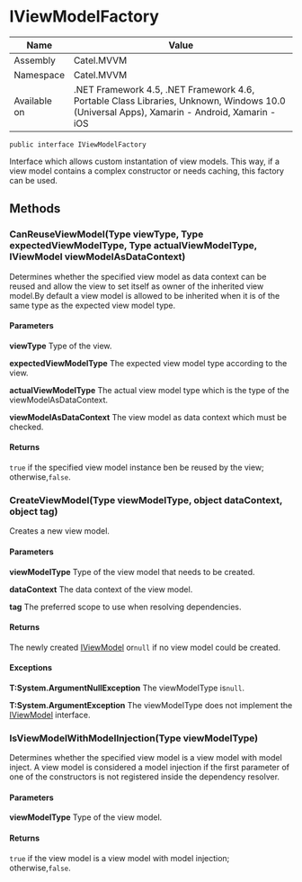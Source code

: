 

# IViewModelFactory

Name|Value
---|---
Assembly|Catel.MVVM
Namespace|Catel.MVVM
Available on|.NET Framework 4.5, .NET Framework 4.6, Portable Class Libraries, Unknown, Windows 10.0 (Universal Apps), Xamarin - Android, Xamarin - iOS

```
public interface IViewModelFactory
```

Interface which allows custom instantation of view models. This way, if a view model contains a complex constructor or needs caching, this factory can be used.



## Methods

### CanReuseViewModel(Type viewType, Type expectedViewModelType, Type actualViewModelType, IViewModel viewModelAsDataContext)

Determines whether the specified view model as data context can be reused and allow the view to set itself as owner of the inherited view model.By default a view model is allowed to be inherited when it is of the same type as the expected view model type.

#### Parameters

**viewType**
Type of the view.

**expectedViewModelType**
The expected view model type according to the view.

**actualViewModelType**
The actual view model type which is the type of the viewModelAsDataContext.

**viewModelAsDataContext**
The view model as data context which must be checked.

#### Returns

`true` if the specified view model instance ben be reused by the view; otherwise,`false`.



### CreateViewModel(Type viewModelType, object dataContext, object tag)

Creates a new view model.

#### Parameters

**viewModelType**
Type of the view model that needs to be created.

**dataContext**
The data context of the view model.

**tag**
The preferred scope to use when resolving dependencies.

#### Returns

The newly created [IViewModel](#) or`null` if no view model could be created.

#### Exceptions

**T:System.ArgumentNullException**
The viewModelType is`null`.

**T:System.ArgumentException**
The viewModelType does not implement the [IViewModel](#) interface.



### IsViewModelWithModelInjection(Type viewModelType)

Determines whether the specified view model is a view model with model inject. A view model is considered a model injection if the first parameter of one of the constructors is not registered inside the dependency resolver.

#### Parameters

**viewModelType**
Type of the view model.

#### Returns

`true` if the view model is a view model with model injection; otherwise,`false`.



